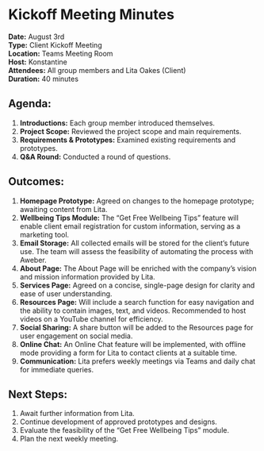 
# Kickoff Meeting Minutes

**Date:** August 3rd  
**Type:** Client Kickoff Meeting  
**Location:** Teams Meeting Room  
**Host:** Konstantine  
**Attendees:** All group members and Lita Oakes (Client)  
**Duration:** 40 minutes  

## Agenda:
1. **Introductions:** Each group member introduced themselves.
2. **Project Scope:** Reviewed the project scope and main requirements.
3. **Requirements & Prototypes:** Examined existing requirements and prototypes.
4. **Q&A Round:** Conducted a round of questions.

## Outcomes:
1. **Homepage Prototype:** Agreed on changes to the homepage prototype; awaiting content from Lita.
2. **Wellbeing Tips Module:** The “Get Free Wellbeing Tips” feature will enable client email registration for custom information, serving as a marketing tool.
3. **Email Storage:** All collected emails will be stored for the client’s future use. The team will assess the feasibility of automating the process with Aweber.
4. **About Page:** The About Page will be enriched with the company’s vision and mission information provided by Lita.
5. **Services Page:** Agreed on a concise, single-page design for clarity and ease of user understanding.
6. **Resources Page:** Will include a search function for easy navigation and the ability to contain images, text, and videos. Recommended to host videos on a YouTube channel for efficiency.
7. **Social Sharing:** A share button will be added to the Resources page for user engagement on social media.
8. **Online Chat:** An Online Chat feature will be implemented, with offline mode providing a form for Lita to contact clients at a suitable time.
9. **Communication:** Lita prefers weekly meetings via Teams and daily chat for immediate queries.

## Next Steps:
1. Await further information from Lita.
2. Continue development of approved prototypes and designs.
3. Evaluate the feasibility of the “Get Free Wellbeing Tips” module.
4. Plan the next weekly meeting.
